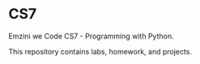 # CS7
Emzini we Code CS7 - Programming with Python.

This repository contains labs, homework, and projects.
